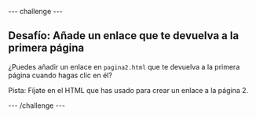 --- challenge ---
## Desafío: Añade un enlace que te devuelva a la primera página 

¿Puedes añadir un enlace en `pagina2.html` que te devuelva a la primera página cuando hagas clic en él?

Pista: Fíjate en el HTML que has usado para crear un enlace a la página 2.


--- /challenge ---